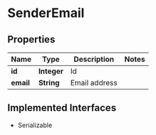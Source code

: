 

# SenderEmail


## Properties

Name | Type | Description | Notes
------------ | ------------- | ------------- | -------------
**id** | **Integer** | Id | 
**email** | **String** | Email address | 


## Implemented Interfaces

* Serializable


